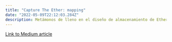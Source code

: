 ```yaml
---
title: "Capture The Ether: mapping"
date: "2022-05-09T22:12:03.284Z"
description: Metámonos de lleno en el diseño de almacenamiento de Ethereum.
---
```


[Link to Medium article](https://coinsbench.com/capture-the-ether-mapping-ab24ac2c9244)
<!-- 
Capture The Ether: mapping
This challenge is quite interesting and particular as it’s the first one in which we need to dive into Ethereum’s storage layout.

Let’s start by taking a look at the contract:


The variables and functions are…

A bool isComplete, which by default is set to false.
An array map with dynamic size, that is, with no fixed amount of data in it ([]).
A function set, with which we can set a value for a specific index of the dynamically sized array.
A function get, that returns the value of the key/index we ask for.
This is nice, but wait… There isn’t any function that changes that bool to true, so how can we solve this challenge?

To do this, we’ll need to understand how a smart contract’s storage layout is defined and managed.

According to the docs, every contract has its own storage, which is actually a mapping of 2²⁵⁶ * 32-bytes-slots. This will be particularly important soon, so keep it in mind.

Here, state variables are stored side by side such that multiple values sometimes use the same slot if they fit. Of course, there are some rules for this layout & Dynamic sized arrays (DSAs)and mappings are an exception for it, too.

What concerns us now are the DSAs. As they have unpredictable sizes, they can not be stored side by side with state variables. Instead, they are considered to occupy only a slot that contains the number of elements of the array, or length, and the elements they contain are stored starting at a different storage slot that is computed using a Keccak-256 hash of the previously mentioned slot, with the same rules as state variables.

E.g.:

uint256[] public arr = [1, 2, 3];

Assuming this is the first line in our contract, the length of the DSA arr will be stored in slot 0 and the values will be stored starting on slot number keccak256(0), this is…

uint256 valuesSlot = 18569430475105882587588266137607568536673111973893317399460219858819262702947

So, if we read valuesSlot we’ll get 1, valuesSlot + 1 we’ll get 2 and so on.

And at the same time, if we want to change arr[0] we’ll be changing the slot valuesSlot and arr[1] will change the slot valueSlot + 1.

Now that we know this, let’s go back to our challenge and break it down:

There is the bool stored in slot 0.

bool public isComplete;

And themap’s length stored in slot 1, while their soon to be values will be stored starting (with map[0]) in keccak(1), that is

valuesSlot = 80084422859880547211683076133703299733277748156566366325829078699459944778998

Having all of this in mind and our objective being changing storage slot 0’s value from 0 (false) to 1 (true), what we need to do is overflow storage slots (remember that the contract has 2²⁵⁶ of them) by accessing the correct array’s index.

How can we know which index is the correct one? Quite easy, actually, we need to calculate the attackSlot = 2^256 - valuesSlot;

In the challenge’s case, this will be attackSlot = 35707666377435648211887908874984608119992236509074197713628505308453184860938.

There is something else we need to know although it’s already dealt with in the challenge’s contract. To access any slot like this, it needs to be part of the array, which means that the index must always be < array.length. And that’s the purpose of these lines in the set function:

if (map.length <= key) {
  map.length = key + 1;
}
So, to solve the challenge, we must call set(attackSlot, 1);

Conclusion: although it may not be apparent at first, we must understand and be very careful with how storage works in Ethereum, as it might be a potential attack vector.

Please also note that this issue has been solved from solidity compiler ≥ 0.6.0.


Awesome! In the next article, we’ll be solving “Donation”. -->